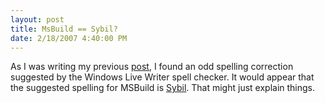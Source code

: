 ```yaml
---
layout: post
title: MsBuild == Sybil?
date: 2/18/2007 4:40:00 PM
---
```


As I was writing my previous [post](http://geekswithblogs.net/sdorman/archive/2007/02/18/106630.aspx), I found an odd spelling correction suggested by the Windows Live Writer spell checker. It would appear that the suggested spelling for MSBuild is [Sybil](http://en.wikipedia.org/wiki/Shirley_Ardell_Mason). That might just explain things.
